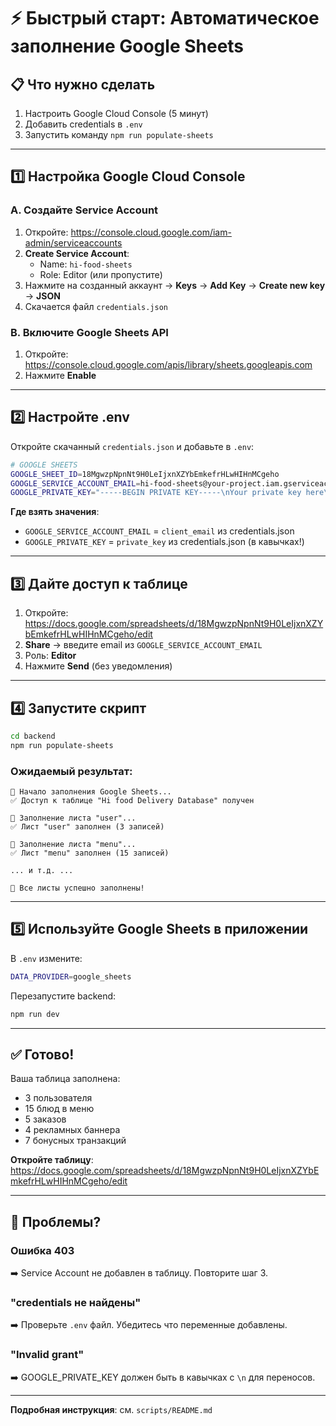 # ⚡ Быстрый старт: Автоматическое заполнение Google Sheets

## 📋 Что нужно сделать

1. Настроить Google Cloud Console (5 минут)
2. Добавить credentials в `.env`
3. Запустить команду `npm run populate-sheets`

---

## 1️⃣ Настройка Google Cloud Console

### A. Создайте Service Account

1. Откройте: https://console.cloud.google.com/iam-admin/serviceaccounts
2. **Create Service Account**:
   - Name: `hi-food-sheets`
   - Role: Editor (или пропустите)
3. Нажмите на созданный аккаунт → **Keys** → **Add Key** → **Create new key** → **JSON**
4. Скачается файл `credentials.json`

### B. Включите Google Sheets API

1. Откройте: https://console.cloud.google.com/apis/library/sheets.googleapis.com
2. Нажмите **Enable**

---

## 2️⃣ Настройте .env

Откройте скачанный `credentials.json` и добавьте в `.env`:

```bash
# GOOGLE SHEETS
GOOGLE_SHEET_ID=18MgwzpNpnNt9H0LeIjxnXZYbEmkefrHLwHIHnMCgeho
GOOGLE_SERVICE_ACCOUNT_EMAIL=hi-food-sheets@your-project.iam.gserviceaccount.com
GOOGLE_PRIVATE_KEY="-----BEGIN PRIVATE KEY-----\nYour private key here\n-----END PRIVATE KEY-----\n"
```

**Где взять значения**:
- `GOOGLE_SERVICE_ACCOUNT_EMAIL` = `client_email` из credentials.json
- `GOOGLE_PRIVATE_KEY` = `private_key` из credentials.json (в кавычках!)

---

## 3️⃣ Дайте доступ к таблице

1. Откройте: https://docs.google.com/spreadsheets/d/18MgwzpNpnNt9H0LeIjxnXZYbEmkefrHLwHIHnMCgeho/edit
2. **Share** → введите email из `GOOGLE_SERVICE_ACCOUNT_EMAIL`
3. Роль: **Editor**
4. Нажмите **Send** (без уведомления)

---

## 4️⃣ Запустите скрипт

```bash
cd backend
npm run populate-sheets
```

### Ожидаемый результат:

```
🚀 Начало заполнения Google Sheets...
✅ Доступ к таблице "Hi food Delivery Database" получен

📝 Заполнение листа "user"...
✅ Лист "user" заполнен (3 записей)

📝 Заполнение листа "menu"...
✅ Лист "menu" заполнен (15 записей)

... и т.д. ...

🎉 Все листы успешно заполнены!
```

---

## 5️⃣ Используйте Google Sheets в приложении

В `.env` измените:

```bash
DATA_PROVIDER=google_sheets
```

Перезапустите backend:

```bash
npm run dev
```

---

## ✅ Готово!

Ваша таблица заполнена:
- 3 пользователя
- 15 блюд в меню
- 5 заказов
- 4 рекламных баннера
- 7 бонусных транзакций

**Откройте таблицу**: https://docs.google.com/spreadsheets/d/18MgwzpNpnNt9H0LeIjxnXZYbEmkefrHLwHIHnMCgeho/edit

---

## 🚨 Проблемы?

### Ошибка 403
➡️ Service Account не добавлен в таблицу. Повторите шаг 3.

### "credentials не найдены"
➡️ Проверьте `.env` файл. Убедитесь что переменные добавлены.

### "Invalid grant"
➡️ GOOGLE_PRIVATE_KEY должен быть в кавычках с `\n` для переносов.

---

**Подробная инструкция**: см. `scripts/README.md`
